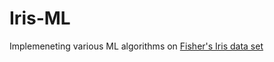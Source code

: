 # Iris-ML
Implemeneting various ML algorithms on [Fisher's Iris data set](https://en.wikipedia.org/wiki/Iris_flower_data_set)

